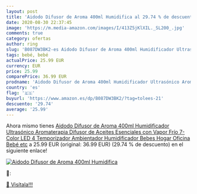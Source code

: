 ```yaml
---
layout: post
title: 'Aidodo Difusor de Aroma 400ml Humidifica al 29.74 % de descuento'
date: 2020-08-30 22:37:45
image: 'https://m.media-amazon.com/images/I/413Z5jKlXIL._SL200_.jpg'
comments: true
category: ofertas
author: ring
slug: 'B087DW3BK2-es Aidodo Difusor de Aroma 400ml Humidificador Ultrasónico...'
tags: bebé, bebé
actualPrice: 25.99 EUR
currency: EUR
price: 25.99
comparePrice: 36.99 EUR
prodname: 'Aidodo Difusor de Aroma 400ml Humidificador Ultrasónico Aromaterapia Difusor de Aceites Esenciales con Vapor Frío  7-Color LED 4 Temporizador  Ambientador Humidificador Bebes  Hogar  Oficina Bebé etc'
country: 'es'
flag: '🇪🇸'
buyurl: 'https://www.amazon.es/dp/B087DW3BK2/?tag=tolees-21'
descuento: '29.74'
average: '25.99'
---
```


Ahora mismo tienes [Aidodo Difusor de Aroma 400ml Humidificador Ultrasónico Aromaterapia Difusor de Aceites Esenciales con Vapor Frío  7-Color LED 4 Temporizador  Ambientador Humidificador Bebes  Hogar  Oficina Bebé etc](https://www.amazon.es/dp/B087DW3BK2/?tag=tolees-21) a 25.99 EUR (original: 36.99 EUR) (29.74 %  de descuento) en el siguiente enlace!

[![Aidodo Difusor de Aroma 400ml Humidifica](https://m.media-amazon.com/images/I/413Z5jKlXIL._SL200_.jpg)](https://www.amazon.es/dp/B087DW3BK2/?tag=tolees-21)

🔎:


[🛒 Visítala!!!](https://www.amazon.es/dp/B087DW3BK2/?tag=tolees-21)
